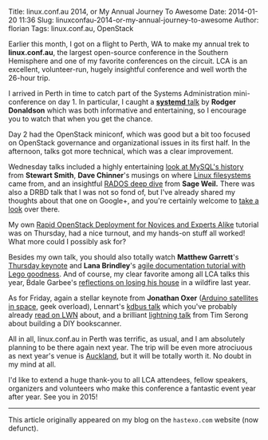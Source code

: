 Title: linux.conf.au 2014, or My Annual Journey To Awesome
Date: 2014-01-20 11:36
Slug: linuxconfau-2014-or-my-annual-journey-to-awesome
Author: florian
Tags: linux.conf.au, OpenStack

Earlier this month, I got on a flight to Perth, WA to make my annual
trek to **linux.conf.au**, the largest open-source conference in the
Southern Hemisphere and one of my favorite conferences on the circuit.
LCA is an excellent, volunteer-run, hugely insightful conference and
well worth the 26-hour trip.

I arrived in Perth in time to catch part of the Systems Administration
mini-conference on day 1. In particular, I caught a [**systemd**
talk](https://www.youtube.com/watch?v=jwBdrvEXMk0) by **Rodger
Donaldson** which was both informative and entertaining, so I encourage
you to watch that when you get the chance.

Day 2 had the OpenStack miniconf, which was good but a bit too focused
on OpenStack governance and organizational issues in its first half. In
the afternoon, talks got more technical, which was a clear improvement.

Wednesday talks included a highly entertaining [look at MySQL's
history](https://www.youtube.com/watch?v=_mQKyIAx6Mc) from **Stewart
Smith**, **Dave Chinner**'s musings on where [Linux
filesystems](https://www.youtube.com/watch?v=DxZzSifuV4Q) came from, and
an insightful [RADOS deep
dive](https://www.youtube.com/watch?v=XyDcYV9doL8) from **Sage Weil.**
There was also a DRBD talk that I was not so fond of, but I've already
shared my thoughts about that one on Google+, and you're certainly
welcome to [take a
look](https://plus.google.com/u/0/+FlorianHaas/posts/KTtvUzmATJM) over
there.

My own [Rapid OpenStack Deployment for Novices and Experts
Alike](http://youtu.be/YWVz1CSxayU) tutorial was on Thursday, had a nice
turnout, and my hands-on stuff all worked! What more could I possibly
ask for?

Besides my own talk, you should also totally watch **Matthew Garrett**'s
[Thursday keynote](https://www.youtube.com/watch?v=ixMStnFzgRM) and
**Lana Brindley**'s [agile documentation tutorial with Lego
goodness](https://www.youtube.com/watch?v=HKmaCpOv0Ww). And of course,
my clear favorite among all LCA talks this year, Bdale Garbee's
[reflections on losing his
house](https://www.youtube.com/watch?v=j7Et_eWJExU) in a wildfire last
year.

As for Friday, again a stellar keynote from **Jonathan Oxer** ([Arduino
satellites in space](https://www.youtube.com/watch?v=0GHMTXiDqoA), geek
overload), Lennart's [kdbus
talk](https://www.youtube.com/watch?v=sJyVaKZ8tbc) which you've probably
already [read on LWN](https://lwn.net/Articles/580194/) about, and a
brilliant [lightning
talk](http://mirror.linux.org.au/pub/linux.conf.au/2014/Friday/122-LCA_2014_-_Lightning_Talks_pt2_and_Thanks.mp4)
from Tim Serong about building a DIY bookscanner.

All in all, linux.conf.au in Perth was terrific, as usual, and I am
absolutely planning to be there again next year. The trip will be even
more atrociuous as next year's venue is
[Auckland](http://lca2015.linux.org.au), but it will be totally worth
it. No doubt in my mind at all.

I'd like to extend a huge thank-you to all LCA attendees, fellow
speakers, organizers and volunteers who make this conference a fantastic
event year after year. See you in 2015!

* * *

This article originally appeared on my blog on the `hastexo.com` website (now defunct).
